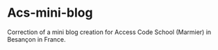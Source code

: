 # Acs-mini-blog
Correction of a mini blog creation for Access Code School (Marmier) in Besançon in France.
